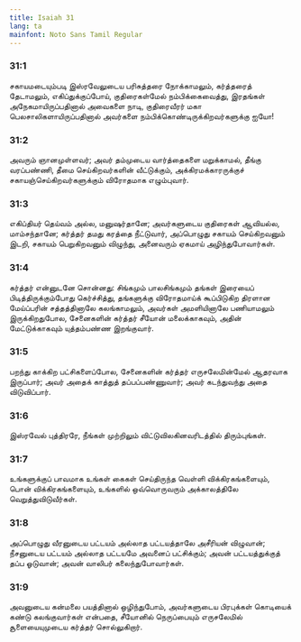 ```yaml
---
title: Isaiah 31
lang: ta
mainfont: Noto Sans Tamil Regular
---
```


###  31:1

சகாயமடையும்படி இஸ்ரவேலுடைய பரிசுத்தரை நோக்காமலும், கர்த்தரைத் தேடாமலும், எகிப்துக்குப்போய், குதிரைகள்மேல் நம்பிக்கைவைத்து, இரதங்கள் அநேகமாயிருப்பதினால் அவைகளை நாடி, குதிரைவீரர் மகா பெலசாலிகளாயிருப்பதினால் அவர்களை நம்பிக்கொண்டிருக்கிறவர்களுக்கு ஐயோ!

###  31:2

அவரும் ஞானமுள்ளவர்; அவர் தம்முடைய வார்த்தைகளை மறுக்காமல், தீங்கு வரப்பண்ணி, தீமை செய்கிறவர்களின் வீட்டுக்கும், அக்கிரமக்காரருக்குச் சகாயஞ்செய்கிறவர்களுக்கும் விரோதமாக எழும்புவார்.

###  31:3

எகிப்தியர் தெய்வம் அல்ல, மனுஷர்தானே; அவர்களுடைய குதிரைகள் ஆவியல்ல, மாம்சந்தானே; கர்த்தர் தமது கரத்தை நீட்டுவார், அப்பொழுது சகாயம் செய்கிறவனும் இடறி, சகாயம் பெறுகிறவனும் விழுந்து, அனைவரும் ஏகமாய் அழிந்துபோவார்கள்.

###  31:4

கர்த்தர் என்னுடனே சொன்னது: சிங்கமும் பாலசிங்கமும் தங்கள் இரையைப் பிடித்திருக்கும்போது கெர்ச்சித்து, தங்களுக்கு விரோதமாய்க் கூப்பிடுகிற திரளான மேய்ப்பரின் சத்தத்தினாலே கலங்காமலும், அவர்கள் அமளியினாலே பணியாமலும் இருக்கிறதுபோல, சேனைகளின் கர்த்தர் சீயோன் மலைக்காகவும், அதின் மேட்டுக்காகவும் யுத்தம்பண்ண இறங்குவார்.

###  31:5

பறந்து காக்கிற பட்சிகளைப்போல, சேனைகளின் கர்த்தர் எருசலேமின்மேல் ஆதரவாக இருப்பார்; அவர் அதைக் காத்துத் தப்பப்பண்ணுவார்; அவர் கடந்துவந்து அதை விடுவிப்பார்.

###  31:6

இஸ்ரவேல் புத்திரரே, நீங்கள் முற்றிலும் விட்டுவிலகினவரிடத்தில் திரும்புங்கள்.

###  31:7

உங்களுக்குப் பாவமாக உங்கள் கைகள் செய்திருந்த வெள்ளி விக்கிரகங்களையும், பொன் விக்கிரகங்களையும், உங்களில் ஒவ்வொருவரும் அக்காலத்திலே வெறுத்துவிடுவீர்கள்.

###  31:8

அப்பொழுது வீரனுடைய பட்டயம் அல்லாத பட்டயத்தாலே அசீரியன் விழுவான்; நீசனுடைய பட்டயம் அல்லாத பட்டயமே அவனைப் பட்சிக்கும்; அவன் பட்டயத்துக்குத் தப்ப ஓடுவான்; அவன் வாலிபர் கலைந்துபோவார்கள்.

###  31:9

அவனுடைய கன்மலை பயத்தினால் ஒழிந்துபோம், அவர்களுடைய பிரபுக்கள் கொடியைக் கண்டு கலங்குவார்கள் என்பதை, சீயோனில் நெருப்பையும் எருசலேமில் சூளையையுமுடைய கர்த்தர் சொல்லுகிறார்.

